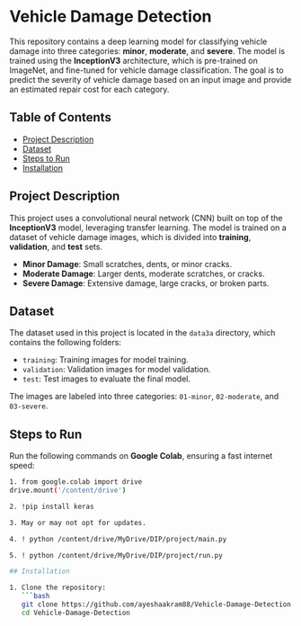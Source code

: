 # Vehicle Damage Detection

This repository contains a deep learning model for classifying vehicle damage into three categories: **minor**, **moderate**, and **severe**. The model is trained using the **InceptionV3** architecture, which is pre-trained on ImageNet, and fine-tuned for vehicle damage classification. The goal is to predict the severity of vehicle damage based on an input image and provide an estimated repair cost for each category.

## Table of Contents

- [Project Description](#project-description)
- [Dataset](#dataset)
- [Steps to Run](#steps-to-run)
- [Installation](#installation)


## Project Description

This project uses a convolutional neural network (CNN) built on top of the **InceptionV3** model, leveraging transfer learning. The model is trained on a dataset of vehicle damage images, which is divided into **training**, **validation**, and **test** sets.

- **Minor Damage**: Small scratches, dents, or minor cracks.
- **Moderate Damage**: Larger dents, moderate scratches, or cracks.
- **Severe Damage**: Extensive damage, large cracks, or broken parts.

## Dataset

The dataset used in this project is located in the `data3a` directory, which contains the following folders:
- `training`: Training images for model training.
- `validation`: Validation images for model validation.
- `test`: Test images to evaluate the final model.

The images are labeled into three categories: `01-minor`, `02-moderate`, and `03-severe`.

## Steps to Run

Run the following commands on **Google Colab**, ensuring a fast internet speed:

```bash
1. from google.colab import drive
drive.mount('/content/drive')

2. !pip install keras

3. May or may not opt for updates.

4. ! python /content/drive/MyDrive/DIP/project/main.py

5. ! python /content/drive/MyDrive/DIP/project/run.py

## Installation

1. Clone the repository:
   ```bash
   git clone https://github.com/ayeshaakram88/Vehicle-Damage-Detection.git
   cd Vehicle-Damage-Detection

